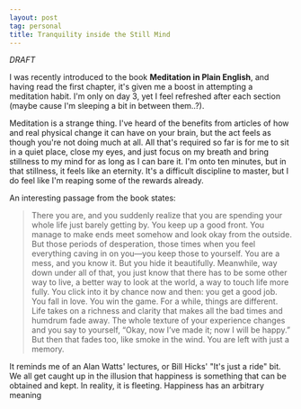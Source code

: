 ```yaml
---
layout: post
tag: personal
title: Tranquility inside the Still Mind
---
```


*DRAFT*

I was recently introduced to the book **Meditation in Plain English**, and having read the first chapter, it's given me a boost in attempting a meditation habit.  I'm only on day 3, yet I feel refreshed after each section (maybe cause I'm sleeping a bit in between them..?).

Meditation is a strange thing.  I've heard of the benefits from articles of how and real physical change it can have on your brain, but the act feels as though you're not doing much at all.  All that's required so far is for me to sit in a quiet place, close my eyes, and just focus on my breath and bring stillness to my mind for as long as I can bare it.  I'm onto ten minutes, but in that stillness, it feels like an eternity.  It's a difficult discipline to master, but I do feel like I'm reaping some of the rewards already.

An interesting passage from the book states:

> There you are, and you suddenly realize that you are spending your whole life just barely getting by. You keep up a good front. You manage to make ends meet somehow and look okay from the outside. But those periods of desperation, those times when you feel everything caving in on you—you keep those to yourself. You are a mess, and you know it. But you hide it beautifully. Meanwhile, way down under all of that, you just know that there has to be some other way to live, a better way to look at the world, a way to touch life more fully. You click into it by chance now and then: you get a good job. You fall in love. You win the game. For a while, things are different. Life takes on a richness and clarity that makes all the bad times and humdrum fade away. The whole texture of your experience changes and you say to yourself, “Okay, now I’ve made it; now I will be happy.” But then that fades too, like smoke in the wind. You are left with just a memory.

It reminds me of an Alan Watts' lectures, or Bill Hicks' "It's just a ride" bit.  We all get caught up in the illusion that happiness is something that can be obtained and kept.  In reality, it is fleeting.  Happiness has an arbitrary meaning